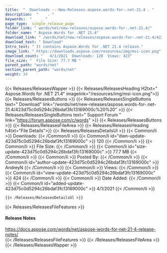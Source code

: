 ```yaml
---
title:  "  Downloads ---New-Releases-aspose.words-for-.net-21.4 . " 
description:  "    . " 
keywords:  "    . " 
page_type:  single_release_page
folder_link: " words/net/new-releases/aspose.words-for-.net-21.4/"
folder_name: " Aspose.Words for .NET 21.4"
download_link: " /words/net/new-releases/aspose.words-for-.net-21.4/423d75c0d5294c26bdaf3fc13169000c"
download_text: " Download"
Intro_text: " It contains Aspose.Words for .NET 21.4 release."
image_link: " https://downloads.aspose.com/resources/img/msi-icon.png"
download_count: "   4/1/2021  Downloads: 120  Views: 423"
file_size: "  File Size: 77.7 MB "
parent_path: "words/net"
section_parent_path: "words/net"
weight: 34 
---
```


{{< Releases/ReleasesWapper >}}
  {{< Releases/ReleasesHeading H2txt=" Aspose.Words for .NET 21.4" imagelink="/resources/img/msi-icon.png">}}
  {{< Releases/ReleasesButtons >}}
    {{< Releases/ReleasesSingleButtons text=" Download" link="/words/net/new-releases/aspose.words-for-.net-21.4/423d75c0d5294c26bdaf3fc13169000c%20%20" >}}
    {{< Releases/ReleasesSingleButtons text=" Support Forum " link="https://forum.aspose.com/c/words" >}}
  {{< Releases/ReleasesButtons >}}
  {{< Releases/ReleasesFileArea >}}
    {{< Releases/ReleasesHeading h4txt="File Details">}}
    {{< Releases/ReleasesDetailsUl >}}
            {{< Common/li  >}} Downloads: {{< /Common/li >}} 
      {{< Common/li id="dwn-update-423d75c0d5294c26bdaf3fc13169000c" >}} 120 {{< /Common/li >}} 
      {{< Common/li  >}} File Size: {{< /Common/li >}} 
      {{< Common/li id="size-update-423d75c0d5294c26bdaf3fc13169000c" >}} 77.7 MB {{< /Common/li >}} 
      {{< Common/li  >}} Posted By: {{< /Common/li >}} 
      {{< Common/li id="author-update-423d75c0d5294c26bdaf3fc13169000c" >}} AndreyN {{< /Common/li >}} 
      {{< Common/li  >}} Views: {{< /Common/li >}} 
      {{< Common/li id="view-update-423d75c0d5294c26bdaf3fc13169000c" >}} 424 {{< /Common/li >}} 
      {{< Common/li  >}} Date Added: {{< /Common/li >}} 
      {{< Common/li id="added-update-423d75c0d5294c26bdaf3fc13169000c" >}} 4/1/2021 {{< /Common/li >}} 

    {{< /Releases/ReleasesDetailsUl >}}

  {{< Releases/ReleasesFileFeatures >}}
      <h4>Release Notes</h4><div><a href="https://docs.aspose.com/words/net/aspose-words-for-net-21-4-release-notes/">https://docs.aspose.com/words/net/aspose-words-for-net-21-4-release-notes/</a></div>
  {{< /Releases/ReleasesFileFeatures >}}
 {{< /Releases/ReleasesFileArea >}}
{{< /Releases/ReleasesWapper >}}



